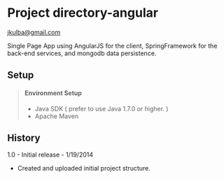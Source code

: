 Project directory-angular
=================

jkulba@gmail.com

Single Page App using AngularJS for the client, SpringFramework for the back-end services, and mongodb data persistence.

Setup
-------
> #### Environment Setup
> * Java SDK ( prefer to use Java 1.7.0 or higher. )
> * Apache Maven


History
--------
1.0 - Initial release - 1/19/2014
- Created and uploaded initial project structure.